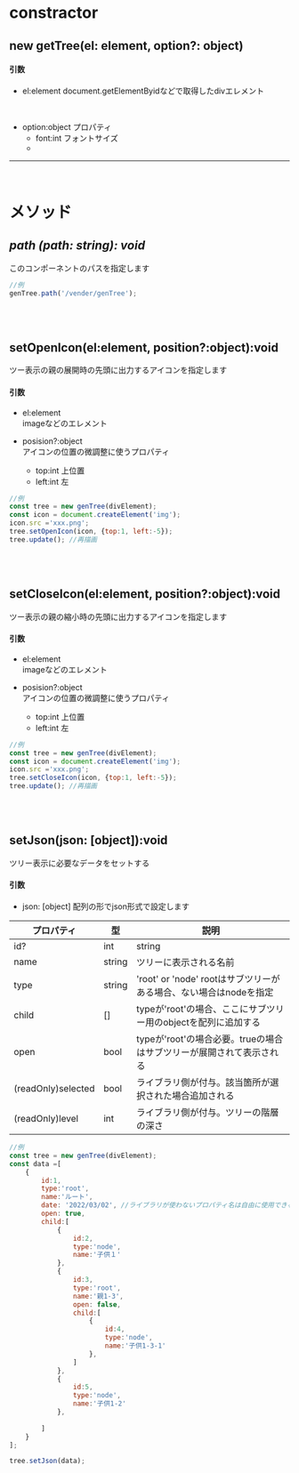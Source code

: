 # constractor
## new getTree(el: element, option?: object)
#### 引数

* el:element
document.getElementByidなどで取得したdivエレメント
<br>

* option:object
プロパティ
    * font:int フォントサイズ
    * 

---
<br>

# メソッド

## *path (path: string): void*
このコンポーネントのパスを指定します


```javascript
//例
genTree.path('/vender/genTree');
```
<br>
<br>

## setOpenIcon(el:element, position?:object):void
ツー表示の親の展開時の先頭に出力するアイコンを指定します

#### 引数
* el:element<br>
imageなどのエレメント

* posision?:object<br>
アイコンの位置の微調整に使うプロパティ
   * top:int 上位置
   * left:int 左
```javascript
//例
const tree = new genTree(divElement);
const icon = document.createElement('img');
icon.src ='xxx.png';
tree.setOpenIcon(icon, {top:1, left:-5});
tree.update(); //再描画
```

<br>
<br>

## setCloseIcon(el:element, position?:object):void
ツー表示の親の縮小時の先頭に出力するアイコンを指定します

#### 引数
* el:element<br>
imageなどのエレメント

* posision?:object<br>
アイコンの位置の微調整に使うプロパティ
   * top:int 上位置
   * left:int 左
```javascript
//例
const tree = new genTree(divElement);
const icon = document.createElement('img');
icon.src ='xxx.png';
tree.setCloseIcon(icon, {top:1, left:-5});
tree.update(); //再描画
```


<br>
<br>

## setJson(json: [object]):void
ツリー表示に必要なデータをセットする

#### 引数
* json: [object]
配列の形でjson形式で設定します

 | プロパティ |型  | 説明 |
| --- | --- | --- |
| id? | int|string |ユニークなID  |
| name | string |ツリーに表示される名前  |
| type | string |'root' or 'node' rootはサブツリーがある場合、ない場合はnodeを指定  |
| child | [] |typeが'root'の場合、ここにサブツリー用のobjectを配列に追加する  |
| open| bool |typeが'root'の場合必要。trueの場合はサブツリーが展開されて表示される  |
| (readOnly)selected| bool |  ライブラリ側が付与。該当箇所が選択された場合追加される  |
| (readOnly)level| int |  ライブラリ側が付与。ツリーの階層の深さ  |

```javascript
//例
const tree = new genTree(divElement);
const data =[
    {
        id:1,
        type:'root',
        name:'ルート',
        date: '2022/03/02', //ライブラリが使わないプロパティ名は自由に使用できる
        open: true,
        child:[
            {
                id:2,
                type:'node',
                name:'子供１'
            },
            {
                id:3,
                type:'root',
                name:'親1-3',
                open: false,
                child:[
                    {
                        id:4,
                        type:'node',
                        name:'子供1-3-1'
                    },      
                ]
            },
            {
                id:5,
                type:'node',
                name:'子供1-2'
            },
            
        ]
    }
];

tree.setJson(data);

```
